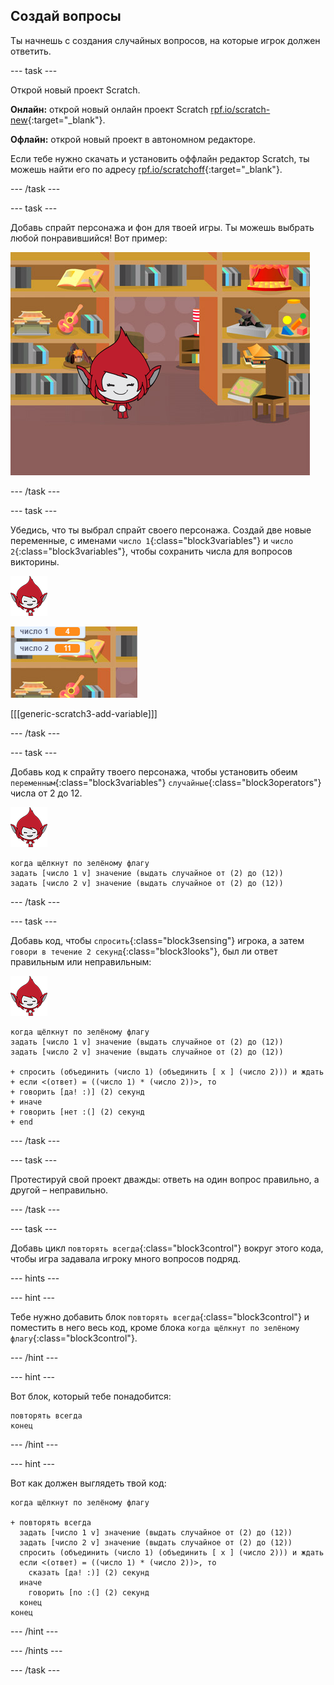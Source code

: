 ## Создай вопросы

Ты начнешь с создания случайных вопросов, на которые игрок должен ответить.

\--- task \---

Открой новый проект Scratch.

**Онлайн:** открой новый онлайн проект Scratch [rpf.io/scratch-new](http://rpf.io/scratch-new){:target="_blank"}.

**Офлайн:** открой новый проект в автономном редакторе.

Если тебе нужно скачать и установить оффлайн редактор Scratch, ты можешь найти его по адресу [rpf.io/scratchoff](http://rpf.io/scratchoff){:target="_blank"}.

\--- /task \---

\--- task \---

Добавь спрайт персонажа и фон для твоей игры. Ты можешь выбрать любой понравившийся! Вот пример:

![снимок экрана](images/brain-setting.png)

\--- /task \---

\--- task \---

Убедись, что ты выбрал спрайт своего персонажа. Создай две новые переменные, с именами `число 1`{:class="block3variables"} и `число 2`{:class="block3variables"}, чтобы сохранить числа для вопросов викторины.

![снимок экрана](images/giga-sprite.png)

![снимок экрана](images/brain-variables.png)

[[[generic-scratch3-add-variable]]]

\--- /task \---

\--- task \---

Добавь код к спрайту твоего персонажа, чтобы установить обеим `переменным`{:class="block3variables"} `случайные`{:class="block3operators"} числа от 2 до 12.

![снимок экрана](images/giga-sprite.png)

```blocks3
когда щёлкнут по зелёному флагу
задать [число 1 v] значение (выдать случайное от (2) до (12))
задать [число 2 v] значение (выдать случайное от (2) до (12))
```

\--- /task \---

\--- task \---

Добавь код, чтобы `спросить`{:class="block3sensing"} игрока, а затем `говори в течение 2 секунд`{:class="block3looks"}, был ли ответ правильным или неправильным:

![снимок экрана](images/giga-sprite.png)

```blocks3
когда щёлкнут по зелёному флагу
задать [число 1 v] значение (выдать случайное от (2) до (12))
задать [число 2 v] значение (выдать случайное от (2) до (12))

+ спросить (объединить (число 1) (объединить [ x ] (число 2))) и ждать
+ если <(ответ) = ((число 1) * (число 2))>, то 
+ говорить [да! :)] (2) секунд
+ иначе 
+ говорить [нет :(] (2) секунд
+ end
```

\--- /task \---

\--- task \---

Протестируй свой проект дважды: ответь на один вопрос правильно, а другой – неправильно.

\--- /task \---

\--- task \---

Добавь цикл `повторять всегда`{:class="block3control"} вокруг этого кода, чтобы игра задавала игроку много вопросов подряд.

\--- hints \---

\--- hint \---

Тебе нужно добавить блок `повторять всегда`{:class="block3control"} и поместить в него весь код, кроме блока `когда щёлкнут по зелёному флагу`{:class="block3control"}.

\--- /hint \---

\--- hint \---

Вот блок, который тебе понадобится:

```blocks3
повторять всегда
конец
```

\--- /hint \---

\--- hint \---

Вот как должен выглядеть твой код:

```blocks3
когда щёлкнут по зелёному флагу

+ повторять всегда 
  задать [число 1 v] значение (выдать случайное от (2) до (12))
  задать [число 2 v] значение (выдать случайное от (2) до (12))
  спросить (объединить (число 1) (объединить [ x ] (число 2))) и ждать
  если <(ответ) = ((число 1) * (число 2))>, то 
    сказать [да! :)] (2) секунд
  иначе 
    говорить [no :(] (2) секунд
  конец
конец
```

\--- /hint \---

\--- /hints \---

\--- /task \---